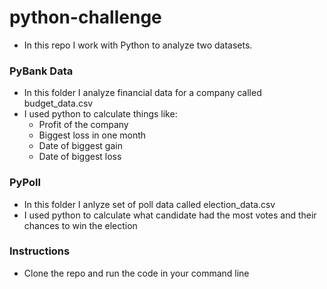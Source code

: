 # python-challenge

* In this repo I work with Python to analyze two datasets. 

### PyBank Data
* In this folder I analyze financial data for a company called budget_data.csv
* I used python to calculate things like:
  * Profit of the company
  * Biggest loss in one month
  * Date of biggest gain
  * Date of biggest loss
  
### PyPoll
* In this folder I anlyze set of poll data called election_data.csv
* I used python to calculate what candidate had the most votes and their chances to win the election

### Instructions
* Clone the repo and run the code in your command line
